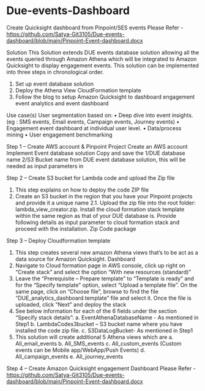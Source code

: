 # Due-events-Dashboard
Create Quicksight dashboard from Pinpoint/SES events
Please Refer - https://github.com/Satya-Git3105/Due-events-dashboard/blob/main/Pinpoint-Event-dashboard.docx 

Solution
This Solution extends DUE events database solution allowing all the events queried through Amazon Athena which will be integrated to Amazon Quicksight to display engagement events. This solution can be implemented into three steps in chronological order.
1.	Set up event database solution 
2.	Deploy the Athena View CloudFormation template
3.	Follow the blog to setup Amazon Quicksight to dashboard engagement event analytics and event dashboard

Use case(s)
User segmentation based on:
•	Deep dive into event insights. (eg : SMS events, Email events, Campaign events, Journey events)
•	Engagement event dashboard at individual user level.
•	Data/process mining 
•	User engagement benchmarking

Step 1 – Create AWS account & Pinpoint Project
Create an AWS account
Implement Event database solution 
Copy and save the 1/DUE database name 2/S3 Bucket name from DUE event database solution, this will be needed as input parameters in 

Step 2 – Create S3 bucket for Lambda code and upload the Zip file 
1.	This step explains on how to deploy the code ZIP file 
2.	Create an S3 bucket in the region that you have your Pinpoint projects and provide it a unique name
2.1.	Upload the zip file into the root folder: lambda_view_creator.zip. Install the cloud formation stack template within the same region as that of your DUE database is. Provide following details as input parameter to cloud formation stack and proceed with the installation. Zip Code package

Step 3 – Deploy Cloudformation template 

1.	This step creates several new amazon Athena views that’s to be act as a data source for Amazon Quicksight. Dashboard 
2.	Navigate to Cloud formation page in AWS console, click up right on “Create stack” and select the option “With new resources (standard)”
3.	Leave the “Prerequisite – Prepare template” to “Template is ready” and for the “Specify template” option, select “Upload a template file”. On the same page, click on “Choose file”, browse to find the file “DUE_analytics_dashboard.template” file and select it. Once the file is uploaded, click “Next” and deploy the stack
4.	See below information for each of the 6 fields under the section “Specify stack details”:
    a.	EventAthenaDatabaseName - As mentioned in Step1
    b.	LambdaCodes3bucket – S3 bucket name where you have installed the code zip file.
    c.	S3DataLogBucket- As mentioned in Step1
5.	This solution will create additional 5 Athena views which are 
    a.	All_email_events
    b.	All_SMS_events
    c.	All_custom_events (Custom events can be Mobile app/WebApp/Push Events)
    d.	All_campaign_events
    e.	All_journey_events

Step 4 – Create Amazon Quicksight engagement Dashboard
Please Refer - https://github.com/Satya-Git3105/Due-events-dashboard/blob/main/Pinpoint-Event-dashboard.docx 